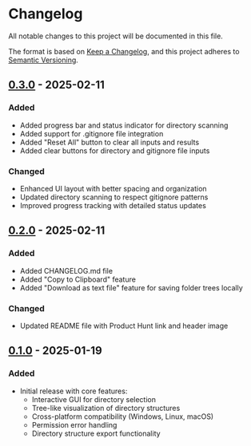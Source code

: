 # Changelog

All notable changes to this project will be documented in this file.

The format is based on [Keep a Changelog](https://keepachangelog.com/en/1.0.0/),
and this project adheres to [Semantic Versioning](https://semver.org/spec/v2.0.0.html).

## [0.3.0] - 2025-02-11
### Added
- Added progress bar and status indicator for directory scanning
- Added support for .gitignore file integration
- Added "Reset All" button to clear all inputs and results
- Added clear buttons for directory and gitignore file inputs

### Changed
- Enhanced UI layout with better spacing and organization
- Updated directory scanning to respect gitignore patterns
- Improved progress tracking with detailed status updates


## [0.2.0] - 2025-02-11
### Added
- Added CHANGELOG.md file
- Added "Copy to Clipboard" feature 
- Added "Download as text file" feature for saving folder trees locally

### Changed
- Updated README file with Product Hunt link and header image

## [0.1.0] - 2025-01-19
### Added
- Initial release with core features:
  - Interactive GUI for directory selection
  - Tree-like visualization of directory structures
  - Cross-platform compatibility (Windows, Linux, macOS)
  - Permission error handling
  - Directory structure export functionality

[0.3.0]: https://github.com/ysskrishna/directory-printer/compare/v0.2.0...v0.3.0
[0.2.0]: https://github.com/ysskrishna/directory-printer/compare/v0.1.0...v0.2.0
[0.1.0]: https://github.com/ysskrishna/directory-printer/releases/tag/v0.1.0 